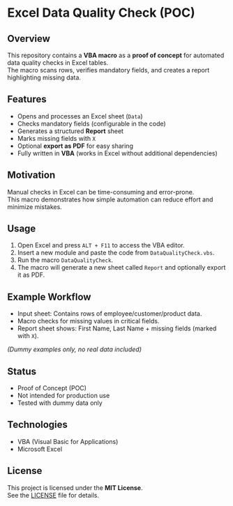# Excel Data Quality Check (POC)

## Overview
This repository contains a **VBA macro** as a **proof of concept** for automated data quality checks in Excel tables.  
The macro scans rows, verifies mandatory fields, and creates a report highlighting missing data.  

## Features
- Opens and processes an Excel sheet (`Data`)
- Checks mandatory fields (configurable in the code)
- Generates a structured **Report** sheet
- Marks missing fields with `X`
- Optional **export as PDF** for easy sharing
- Fully written in **VBA** (works in Excel without additional dependencies)

## Motivation
Manual checks in Excel can be time-consuming and error-prone.  
This macro demonstrates how simple automation can reduce effort and minimize mistakes.

## Usage
1. Open Excel and press `ALT + F11` to access the VBA editor.  
2. Insert a new module and paste the code from `DataQualityCheck.vbs`.  
3. Run the macro `DataQualityCheck`.  
4. The macro will generate a new sheet called `Report` and optionally export it as PDF.

## Example Workflow
- Input sheet: Contains rows of employee/customer/product data.  
- Macro checks for missing values in critical fields.  
- Report sheet shows: First Name, Last Name + missing fields (marked with `X`).  

*(Dummy examples only, no real data included)*

## Status
- Proof of Concept (POC)  
- Not intended for production use  
- Tested with dummy data only  

## Technologies
- VBA (Visual Basic for Applications)  
- Microsoft Excel  

## License
This project is licensed under the **MIT License**.  
See the [LICENSE](LICENSE) file for details.
